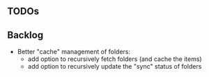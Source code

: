 ## TODOs

## Backlog

- Better "cache" management of folders:
  - add option to recursively fetch folders (and cache the items)
  - add option to recursively update the "sync" status of folders
